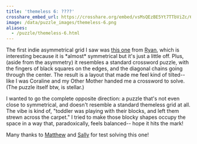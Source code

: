 ```yaml
---
title: 'themeless 6: ????'
crosshare_embed_url: https://crosshare.org/embed/vsMsQEzBE5Yt7TTbViZc/6GZEUgttSaMcNGI8CIiXptC8S1E3
image: /data/puzzle_images/themeless-6.png
aliases:
  - /puzzle/themeless-6.html
---
```


The first indie asymmetrical grid I saw was [this one](https://mcgrids.blogspot.com/2021/02/asym-1-themeless.html) from [Ryan](https://twitter.com/McGridsXwords), which is interesting because it is \*almost\* symmetrical but it's just a little off. Plus, (aside from the asymmetry) it resembles a standard crossword puzzle, with the fingers of black squares on the edges, and the diagonal chains going through the center. The result is a layout that made me feel kind of tilted-- like I was Coraline and my Other Mother handed me a crossword to solve. (The puzzle itself btw, is stellar.)

I wanted to go the complete opposite direction: a puzzle that's not even close to symmetrical, and doesn't resemble a standard themeless grid at all. The vibe is kind of, "toddler was playing with their blocks, and left them strewn across the carpet." I tried to make those blocky shapes occupy the space in a way that, paradoxically, feels balanced-- hope it hits the mark!

Many thanks to [Matthew](https://twitter.com/1MatthewStock) and [Sally](https://twitter.com/SallyHoelscher) for test solving this one!
